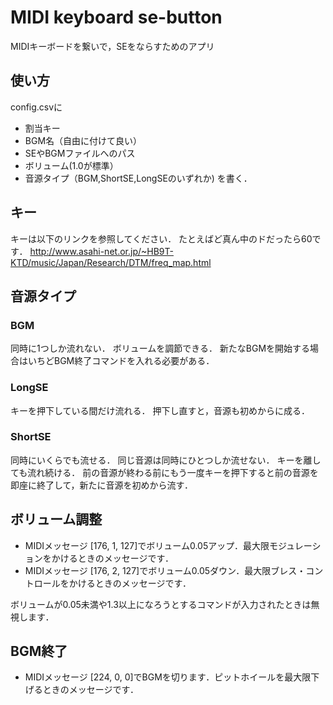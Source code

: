 # MIDI keyboard se-button

MIDIキーボードを繋いで，SEをならすためのアプリ

## 使い方

config.csvに
- 割当キー
- BGM名（自由に付けて良い）
- SEやBGMファイルへのパス
- ボリューム(1.0が標準）
- 音源タイプ（BGM,ShortSE,LongSEのいずれか)
を書く．

## キー
キーは以下のリンクを参照してください．
たとえばど真ん中のドだったら60です．
http://www.asahi-net.or.jp/~HB9T-KTD/music/Japan/Research/DTM/freq_map.html

## 音源タイプ

### BGM
同時に1つしか流れない．
ボリュームを調節できる．
新たなBGMを開始する場合はいちどBGM終了コマンドを入れる必要がある．

### LongSE
キーを押下している間だけ流れる．
押下し直すと，音源も初めからに成る．

### ShortSE
同時にいくらでも流せる．
同じ音源は同時にひとつしか流せない．
キーを離しても流れ続ける．
前の音源が終わる前にもう一度キーを押下すると前の音源を即座に終了して，新たに音源を初めから流す．

## ボリューム調整

- MIDIメッセージ [176, 1, 127]でボリューム0.05アップ．最大限モジュレーションをかけるときのメッセージです．
- MIDIメッセージ [176, 2, 127]でボリューム0.05ダウン．最大限ブレス・コントロールをかけるときのメッセージです．

ボリュームが0.05未満や1.3以上になろうとするコマンドが入力されたときは無視します．

## BGM終了
- MIDIメッセージ [224, 0, 0]でBGMを切ります．ピットホイールを最大限下げるときのメッセージです．
